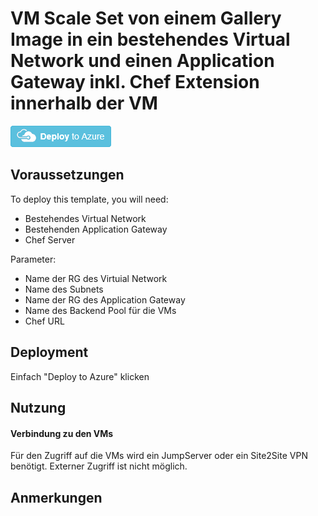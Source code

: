 # VM Scale Set von einem Gallery Image in ein bestehendes Virtual Network und einen Application Gateway inkl. Chef Extension innerhalb der VM

<a href="https://portal.azure.com/#create/Microsoft.Template/uri/https%3A%2F%2Fraw.githubusercontent.com%2Fkamellemann%2FAzure-ARM-Templates%2Fmaster%2Fazuredeploy.json" target="_blank">
<img src="https://raw.githubusercontent.com/Azure/azure-quickstart-templates/master/1-CONTRIBUTION-GUIDE/images/deploytoazure.png"/>
</a>

## Voraussetzungen

To deploy this template, you will need:
 * Bestehendes Virtual Network
 * Bestehenden Application Gateway
 * Chef Server

Parameter:
 * Name der RG des Virtuial Network
 * Name des Subnets
 * Name der RG des Application Gateway
 * Name des Backend Pool für die VMs
 * Chef URL

## Deployment

Einfach "Deploy to Azure" klicken

## Nutzung

#### Verbindung zu den VMs

Für den Zugriff auf die VMs wird ein JumpServer oder ein Site2Site VPN benötigt. Externer Zugriff ist nicht möglich.

## Anmerkungen
